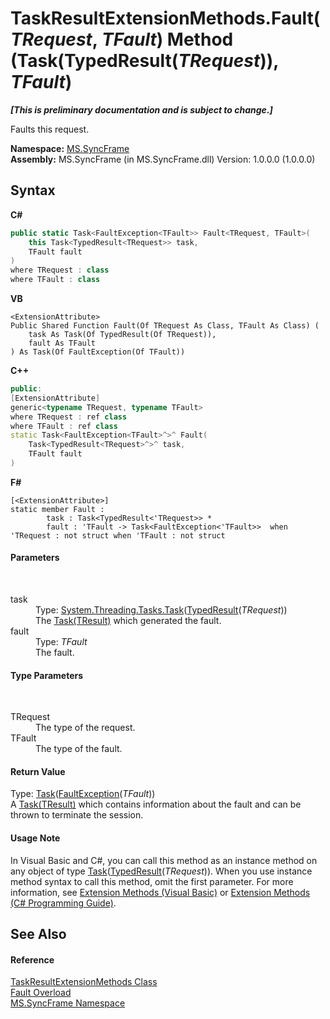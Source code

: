 # TaskResultExtensionMethods.Fault(*TRequest*, *TFault*) Method (Task(TypedResult(*TRequest*)), *TFault*)
 _**\[This is preliminary documentation and is subject to change.\]**_

Faults this request.

**Namespace:**&nbsp;<a href="de148c19-6fcd-6ea5-c13c-94525bd1dd5b">MS.SyncFrame</a><br />**Assembly:**&nbsp;MS.SyncFrame (in MS.SyncFrame.dll) Version: 1.0.0.0 (1.0.0.0)

## Syntax

**C#**<br />
``` C#
public static Task<FaultException<TFault>> Fault<TRequest, TFault>(
	this Task<TypedResult<TRequest>> task,
	TFault fault
)
where TRequest : class
where TFault : class

```

**VB**<br />
``` VB
<ExtensionAttribute>
Public Shared Function Fault(Of TRequest As Class, TFault As Class) ( 
	task As Task(Of TypedResult(Of TRequest)),
	fault As TFault
) As Task(Of FaultException(Of TFault))
```

**C++**<br />
``` C++
public:
[ExtensionAttribute]
generic<typename TRequest, typename TFault>
where TRequest : ref class
where TFault : ref class
static Task<FaultException<TFault>^>^ Fault(
	Task<TypedResult<TRequest>^>^ task, 
	TFault fault
)
```

**F#**<br />
``` F#
[<ExtensionAttribute>]
static member Fault : 
        task : Task<TypedResult<'TRequest>> * 
        fault : 'TFault -> Task<FaultException<'TFault>>  when 'TRequest : not struct when 'TFault : not struct

```


#### Parameters
&nbsp;<dl><dt>task</dt><dd>Type: <a href="http://msdn2.microsoft.com/en-us/library/dd321424" target="_blank">System.Threading.Tasks.Task</a>(<a href="25cc0187-f6c5-d762-90d8-cb5ebc23d98d">TypedResult</a>(*TRequest*))<br />The <a href="http://msdn2.microsoft.com/en-us/library/dd321424" target="_blank">Task(TResult)</a> which generated the fault.</dd><dt>fault</dt><dd>Type: *TFault*<br />The fault.</dd></dl>

#### Type Parameters
&nbsp;<dl><dt>TRequest</dt><dd>The type of the request.</dd><dt>TFault</dt><dd>The type of the fault.</dd></dl>

#### Return Value
Type: <a href="http://msdn2.microsoft.com/en-us/library/dd321424" target="_blank">Task</a>(<a href="d43efb02-9a8a-5503-83aa-183233092174">FaultException</a>(*TFault*))<br />A <a href="http://msdn2.microsoft.com/en-us/library/dd321424" target="_blank">Task(TResult)</a> which contains information about the fault and can be thrown to terminate the session.

#### Usage Note
In Visual Basic and C#, you can call this method as an instance method on any object of type <a href="http://msdn2.microsoft.com/en-us/library/dd321424" target="_blank">Task</a>(<a href="25cc0187-f6c5-d762-90d8-cb5ebc23d98d">TypedResult</a>(*TRequest*)). When you use instance method syntax to call this method, omit the first parameter. For more information, see <a href="http://msdn.microsoft.com/en-us/library/bb384936.aspx">Extension Methods (Visual Basic)</a> or <a href="http://msdn.microsoft.com/en-us/library/bb383977.aspx">Extension Methods (C# Programming Guide)</a>.

## See Also


#### Reference
<a href="cee6733d-b9b3-7f93-4a41-7e731cd8bf82">TaskResultExtensionMethods Class</a><br /><a href="0ff1965a-9005-110a-64ce-5c7735c8e522">Fault Overload</a><br /><a href="de148c19-6fcd-6ea5-c13c-94525bd1dd5b">MS.SyncFrame Namespace</a><br />